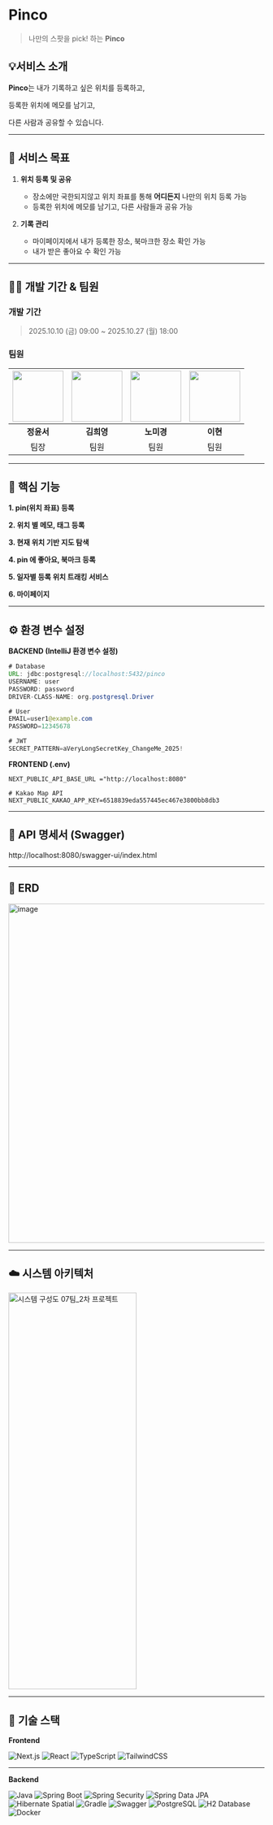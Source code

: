 # Pinco
> 나만의 스팟을 pick! 하는 **Pinco**

## 💡서비스 소개

**Pinco**는 내가 기록하고 싶은 위치를 등록하고,

등록한 위치에 메모를 남기고,

다른 사람과 공유할 수 있습니다.

---

## **🎯 서비스 목표**

1. **위치 등록 및 공유**
    - 장소에만 국한되지않고 위치 좌표를 통해 **어디든지** 나만의 위치 등록 가능
    - 등록한 위치에 메모를 남기고, 다른 사람들과 공유 가능
      
2. **기록 관리**
    - 마이페이지에서 내가 등록한 장소, 북마크한 장소 확인 가능
    - 내가 받은 좋아요 수 확인 가능
---

## 🧑‍💻 개발 기간 & 팀원

### **개발 기간**
> 2025.10.10 (금) 09:00 ~ 2025.10.27 (월) 18:00

### **팀원**
| <a href="https://github.com/ys0221"><img src="https://github.com/ys0221.png" width="100"/></a> | <a href="https://github.com/kheeyoung"><img src="https://github.com/kheeyoung.png" width="100"/></a> | <a href="https://github.com/77r77r"><img src="https://github.com/77r77r.png" width="100"/></a> | <a href="https://github.com/lh922"><img src="https://github.com/lh922.png" width="100"/></a> |
| :---: | :---: | :---: | :---: |
| **정윤서** | **김희영** | **노미경** | **이현** 
| 팀장 | 팀원 | 팀원 | 팀원 |


---

## 🧩 핵심 기능

**1. pin(위치 좌표) 등록**

**2. 위치 별 메모, 태그 등록**

**3. 현재 위치 기반 지도 탐색**

**4. pin 에 좋아요, 북마크 등록**

**5. 일자별 등록 위치 트래킹 서비스**

**6. 마이페이지**

---

## ⚙️ 환경 변수 설정

**BACKEND (IntelliJ 환경 변수 설정)**

```java
# Database
URL: jdbc:postgresql://localhost:5432/pinco
USERNAME: user
PASSWORD: password
DRIVER-CLASS-NAME: org.postgresql.Driver

# User
EMAIL=user1@example.com
PASSWORD=12345678

# JWT
SECRET_PATTERN=aVeryLongSecretKey_ChangeMe_2025!
```

**FRONTEND (.env)**

```
NEXT_PUBLIC_API_BASE_URL ="http://localhost:8080"

# Kakao Map API
NEXT_PUBLIC_KAKAO_APP_KEY=6518839eda557445ec467e3800bb8db3
```

---

## 🧾 API 명세서 (Swagger)

http://localhost:8080/swagger-ui/index.html

---

## 🔗 ERD

<img width="1462" height="668" alt="image" src="https://github.com/user-attachments/assets/04a2b0cc-c829-4a6e-916a-e900347cab66" />

 
---

## ☁️ 시스템 아키텍처

<img width="252" height="781" alt="시스템 구성도  07팀_2차 프로젝트" src="https://github.com/user-attachments/assets/6c2c5732-3fdd-47fb-bf1f-76d934225fd2" />



---

## 🧱 기술 스택
**Frontend**

![Next.js](https://img.shields.io/badge/Next.js-000000?style=for-the-badge&logo=nextdotjs&logoColor=white)
![React](https://img.shields.io/badge/React-61DAFB?style=for-the-badge&logo=react&logoColor=black)
![TypeScript](https://img.shields.io/badge/TypeScript-3178C6?style=for-the-badge&logo=typescript&logoColor=white)
![TailwindCSS](https://img.shields.io/badge/TailwindCSS-38B2AC?style=for-the-badge&logo=tailwindcss&logoColor=white)

---

**Backend**

![Java](https://img.shields.io/badge/Java%2021-007396?style=for-the-badge&logo=openjdk&logoColor=white)
![Spring Boot](https://img.shields.io/badge/Spring%20Boot%203.5.6-6DB33F?style=for-the-badge&logo=springboot&logoColor=white)
![Spring Security](https://img.shields.io/badge/Spring%20Security-6DB33F?style=for-the-badge&logo=springsecurity&logoColor=white)
![Spring Data JPA](https://img.shields.io/badge/Spring%20Data%20JPA-007396?style=for-the-badge&logo=hibernate&logoColor=white)
![Hibernate Spatial](https://img.shields.io/badge/Hibernate%20Spatial-59666C?style=for-the-badge&logo=hibernate&logoColor=white)
![Gradle](https://img.shields.io/badge/Gradle-02303A?style=for-the-badge&logo=gradle&logoColor=white)
![Swagger](https://img.shields.io/badge/SpringDoc%20OpenAPI-85EA2D?style=for-the-badge&logo=swagger&logoColor=black)
![PostgreSQL](https://img.shields.io/badge/PostgreSQL-4169E1?style=for-the-badge&logo=postgresql&logoColor=white)
![H2 Database](https://img.shields.io/badge/H2%20Database-003B57?style=for-the-badge&logo=h2&logoColor=white)
![Docker](https://img.shields.io/badge/Docker-2496ED?style=for-the-badge&logo=docker&logoColor=white)

